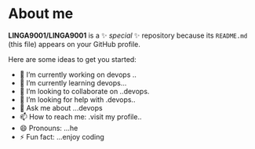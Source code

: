 # About me          


**LINGA9001/LINGA9001** is a ✨ _special_ ✨ repository because its `README.md` (this file) appears on your GitHub profile.

Here are some ideas to get you started:

- 🔭 I’m currently working on devops ..
- 🌱 I’m currently learning  devops...
- 👯 I’m looking to collaborate on ..devops.
- 🤔 I’m looking for help with .devops..
- 💬 Ask me about ...devops
- 📫 How to reach me: .visit my profile..
- 😄 Pronouns: ...he
- ⚡ Fun fact: ...enjoy coding

